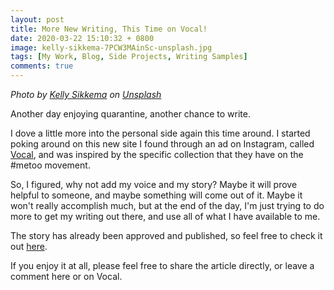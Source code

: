 ```yaml
---
layout: post
title: More New Writing, This Time on Vocal!
date: 2020-03-22 15:10:32 + 0800
image: kelly-sikkema-7PCW3MAinSc-unsplash.jpg
tags: [My Work, Blog, Side Projects, Writing Samples]
comments: true
---
```

<i>Photo by [Kelly Sikkema](https://unsplash.com/@kellysikkema?utm_source=unsplash&utm_medium=referral&utm_content=creditCopyText) on [Unsplash](https://unsplash.com/collections/762960/dark-and-moody?utm_source=unsplash&utm_medium=referral&utm_content=creditCopyText)</i>

Another day enjoying quarantine, another chance to write.

I dove a little more into the personal side again this time around. I started poking around on this new site I found through an ad on Instagram, called [Vocal](https://vocal.media/), and was inspired by the specific collection that they have on the #metoo movement.

So, I figured, why not add my voice and my story? Maybe it will prove helpful to someone, and maybe something will come out of it. Maybe it won't really accomplish much, but at the end of the day, I'm just trying to do more to get my writing out there, and use all of what I have available to me.

The story has already been approved and published, so feel free to check it out [here](https://vocal.media/stories/a-survivor-s-timeline-of-sexual-assault).

If you enjoy it at all, please feel free to share the article directly, or leave a comment here or on Vocal. 
